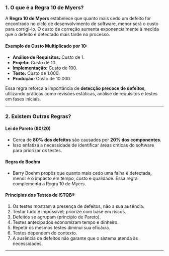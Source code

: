 ### 1. **O que é a Regra 10 de Myers?**  

A **Regra 10 de Myers** estabelece que quanto mais cedo um defeito for encontrado no ciclo de desenvolvimento de software, menor será o custo para corrigi-lo. O custo de correção aumenta exponencialmente à medida que o defeito é detectado mais tarde no processo.  

#### **Exemplo de Custo Multiplicado por 10**:
- **Análise de Requisitos:** Custo de 1.  
- **Projeto:** Custo de 10.  
- **Implementação:** Custo de 100.  
- **Teste:** Custo de 1.000.  
- **Produção:** Custo de 10.000.  

Essa regra reforça a importância de **detecção precoce de defeitos**, utilizando práticas como revisões estáticas, análise de requisitos e testes em fases iniciais.

---

### 2. **Existem Outras Regras?**

#### **Lei de Pareto (80/20)**  
- Cerca de **80% dos defeitos** são causados por **20% dos componentes**.  
- Isso enfatiza a necessidade de identificar áreas críticas do software para priorizar os testes.

#### **Regra de Boehm**  
- Barry Boehm propôs que quanto mais cedo uma falha é detectada, menor é o impacto em tempo, custo e qualidade. Essa regra complementa a Regra 10 de Myers.

#### **Princípios dos Testes de ISTQB®**  
1. Os testes mostram a presença de defeitos, não a sua ausência.  
2. Testar tudo é impossível; priorize com base em riscos.  
3. Defeitos se agrupam (princípio de Pareto).  
4. Testes antecipados economizam tempo e dinheiro.  
5. Repetir os mesmos testes diminui sua eficácia.  
6. Testes dependem do contexto.  
7. A ausência de defeitos não garante que o sistema atenda às necessidades.  

---